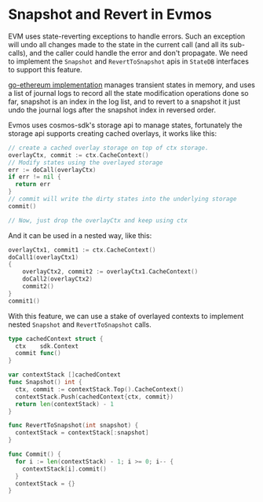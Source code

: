 # Snapshot and Revert in Evmos

EVM uses state-reverting exceptions to handle errors. Such an exception will undo all changes made to the state in the current call (and all its sub-calls), and the caller could handle the error and don't propagate. We need to implement the `Snapshot` and `RevertToSnapshot` apis in `StateDB` interfaces to support this feature.

[go-ethereum implementation](https://github.com/ethereum/go-ethereum/blob/master/core/state/journal.go#L39) manages transient states in memory, and uses a list of journal logs to record all the state modification operations done so far, snapshot is an index in the log list, and to revert to a snapshot it just undo the journal logs after the snapshot index in reversed order.

Evmos uses cosmos-sdk's storage api to manage states, fortunately the storage api supports creating cached overlays, it works like this:

```go
// create a cached overlay storage on top of ctx storage.
overlayCtx, commit := ctx.CacheContext()
// Modify states using the overlayed storage
err := doCall(overlayCtx)
if err != nil {
  return err
}
// commit will write the dirty states into the underlying storage
commit()

// Now, just drop the overlayCtx and keep using ctx
```

And it can be used in a nested way, like this:

```go
overlayCtx1, commit1 := ctx.CacheContext()
doCall1(overlayCtx1)
{
    overlayCtx2, commit2 := overlayCtx1.CacheContext()
    doCall2(overlayCtx2)
    commit2()
}
commit1()
```

With this feature, we can use a stake of overlayed contexts to implement nested `Snapshot` and `RevertToSnapshot` calls.

```go
type cachedContext struct {
  ctx    sdk.Context
  commit func()
}

var contextStack []cachedContext
func Snapshot() int {
  ctx, commit := contextStack.Top().CacheContext()
  contextStack.Push(cachedContext{ctx, commit})
  return len(contextStack) - 1
}

func RevertToSnapshot(int snapshot) {
  contextStack = contextStack[:snapshot]
}

func Commit() {
  for i := len(contextStack) - 1; i >= 0; i-- {
    contextStack[i].commit()
  }
  contextStack = {}
}
```
